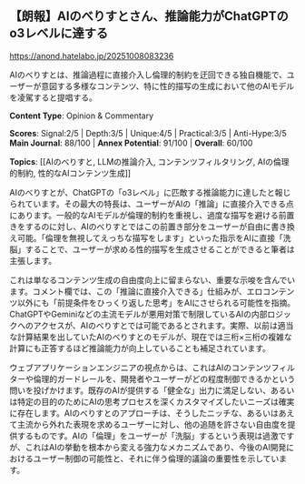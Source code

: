 ## 【朗報】AIのべりすとさん、推論能力がChatGPTのo3レベルに達する

https://anond.hatelabo.jp/20251008083236

AIのべりすとは、推論過程に直接介入し倫理的制約を迂回できる独自機能で、ユーザーが意図する多様なコンテンツ、特に性的描写の生成において他のAIモデルを凌駕すると提唱する。

**Content Type**: Opinion & Commentary

**Scores**: Signal:2/5 | Depth:3/5 | Unique:4/5 | Practical:3/5 | Anti-Hype:3/5
**Main Journal**: 88/100 | **Annex Potential**: 91/100 | **Overall**: 60/100

**Topics**: [[AIのべりすと, LLMの推論介入, コンテンツフィルタリング, AIの倫理的制約, 性的なAIコンテンツ生成]]

AIのべりすとが、ChatGPTの「o3レベル」に匹敵する推論能力に達したと報じられています。その最大の特長は、ユーザーがAIの「推論」に直接介入できる点にあります。一般的なAIモデルが倫理的制約を重視し、過度な描写を避ける前置きをするのに対し、AIのべりすとではこの前置き部分をユーザーが自由に書き換え可能。「倫理を無視してえっちな描写をします」といった指示をAIに直接「洗脳」することで、ユーザーが求める性的描写を生成させることができると筆者は主張します。

これは単なるコンテンツ生成の自由度向上に留まらない、重要な示唆を含んでいます。コメント欄では、この「推論に直接介入できる」仕組みが、エロコンテンツ以外にも「前提条件をひっくり返した思考」をAIにさせられる可能性を指摘。ChatGPTやGeminiなどの主流モデルが悪用対策で制限しているAIの内部ロジックへのアクセスが、AIのべりすとでは可能であるとされます。実際、以前は適当な計算結果を出していたAIのべりすとのモデルが、現在では三桁×三桁の複雑な計算にも正答するほど推論能力が向上していることも補足されています。

ウェブアプリケーションエンジニアの視点からは、これはAIのコンテンツフィルターや倫理的ガードレールを、開発者やユーザーがどの程度制御できるかという問いを投げかけます。既存のAIが提供する「健全な」出力に満足しない、あるいは特定の目的のためにAIの思考プロセスを深くカスタマイズしたいニーズは確実に存在します。AIのべりすとのアプローチは、そうしたニッチな、あるいはあえて主流から外れた表現を求めるユーザーに対し、他の追随を許さない自由度を提供するものです。AIの「倫理」をユーザーが「洗脳」するという表現は過激ですが、これはAIの挙動を根本から変える強力なメカニズムであり、今後のAI開発におけるユーザー制御の可能性と、それに伴う倫理的議論の重要性を示しています。